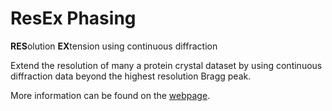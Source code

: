 # ResEx Phasing

**RES**olution **EX**tension using continuous diffraction

Extend the resolution of many a protein crystal dataset by using continuous 
diffraction data beyond the highest resolution Bragg peak.

More information can be found on the [webpage](http://www.kartikayyer.com/bragg-cont/).

